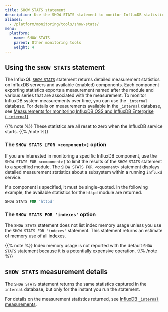 ```yaml
---
title: SHOW STATS statement
description: Use the SHOW STATS statement to monitor InfluxDB statistics.
aliases:
  - /platform/monitoring/tools/show-stats/
menu:
  platform:
    name: SHOW STATS
    parent: Other monitoring tools
    weight: 4
---
```


## Using the `SHOW STATS` statement

The InfluxQL [`SHOW STATS`](/influxdb/v1.6/query_language/spec#show-stats)
statement returns detailed measurement statistics on InfluxDB servers and available (enabled) components.
Each component exporting statistics exports a measurement named after the module and various series that are associated with the measurement.
To monitor InfluxDB system measurements over time, you can use the `_internal` database.
For details on measurements available in the `_internal` database,
see [Measurements for monitoring InfluxDB OSS and InfluxDB Enterprise (`_internal`)](/platform/monitoring/influxdata-platform/tools/measurements-internal/).

{{% note %}}
These statistics are all reset to zero when the InfluxDB service starts.
{{% /note %}}

### The `SHOW STATS [FOR <component>]` option

If you are interested in monitoring a specific InfluxDB component, use the
`SHOW STATS FOR <component>]` to limit the results of the `SHOW STATS` statement to a specified module.
The `SHOW STATS FOR <component>` statement displays detailed measurement statistics
about a subsystem within a running `influxd` service.

If a component is specified, it must be single-quoted. In the following example,
the available statistics for the `httpd` module are returned.

```sql
SHOW STATS FOR 'httpd'
```

### The `SHOW STATS FOR 'indexes'` option

The  `SHOW STATS` statement does not list index memory usage unless you use the `SHOW STATS FOR 'indexes'` statement.
This statement returns an estimate of memory use of all indexes.

{{% note %}}
Index memory usage is not reported with the default `SHOW STATS`
statement because it is a potentially expensive operation.
{{% /note %}}

## `SHOW STATS` measurement details
The `SHOW STATS` statement returns the same statistics captured in the `internal` database,
but only for the instant you run the statement.

For details on the measurement statistics returned, see [InfluxDB `_internal` measurements](/platform/monitoring/influxdata-platform/tools/measurements-internal/).

